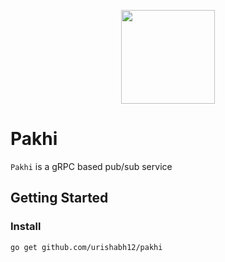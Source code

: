 <p align="center">
  <img src="https://img.icons8.com/external-vitaliy-gorbachev-lineal-color-vitaly-gorbachev/344/external-pigeon-valentines-day-vitaliy-gorbachev-lineal-color-vitaly-gorbachev.png" width="150" height="150">
</p>

# Pakhi
```Pakhi``` is a gRPC based pub/sub service 

## Getting Started

### Install
```go get github.com/urishabh12/pakhi```
